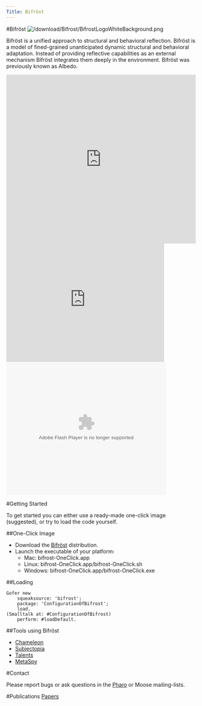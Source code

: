 ```yaml
---
Title: Bifröst
---
```

#Bifröst
![/download/Bifrost/BifrostLogoWhiteBackground.png](%assets_url%/download/Bifrost/BifrostLogoWhiteBackground.png)

Bifröst is a unified approach to structural and behavioral reflection. Bifröst is a model of fined-grained unanticipated dynamic structural and behavioral adaptation. Instead of providing reflective capabilities as an external mechanism Bifröst integrates them deeply in the environment.
Bifröst was previously known as Albedo.

<div style="width: 100%" id="\__ss_8981687"><iframe src="http://www.slideshare.net/slideshow/embed_code/8981687" width="100%" height="450" frameborder="0" marginwidth="0" marginheight="0" scrolling="no"></iframe></div>


<iframe width="420" height="315" src="http://www.youtube.com/embed/lC7o7Puhj9M" frameborder="0" allowfullscreen></iframe>

<div style="width:425px" id="ss_5361413"><object id="sse5361413" width="425" height="355"><param name="movie" value="http://static.slidesharecdn.com/swf/ssplayer2.swf?doc=runtimeevolution-101005070440-phpapp01&stripped_title=runtime-evolution&userName=jressia" /><param name="allowFullScreen" value="true"/><param name="allowScriptAccess" value="always"/><embed name="\__sse5361413" src="http://static.slidesharecdn.com/swf/ssplayer2.swf?doc=runtimeevolution-101005070440-phpapp01&stripped_title=runtime-evolution&userName=jressia" type="application/x-shockwave-flash" allowscriptaccess="always" allowfullscreen="true" width="425" height="355"></embed></object></div>

#Getting Started

To get started you can either use a ready-made one-click image (suggested), or try to load the code yourself.


##One-Click Image

-  Download the [Bifröst](%base_url%/download/Bifrost/bifrost-OneClick.app.zip) distribution.
-  Launch the executable of your platform:
	-  Mac: bifrost-OneClick.app
	-  Linux: bifrost-OneClick.app/bifrost-OneClick.sh
	-  Windows: bifrost-OneClick.app/bifrost-OneClick.exe



##Loading
```
Gofer new 
	squeaksource: 'bifrost';
	package: 'ConfigurationOfBifrost';
	load.
(Smalltalk at: #ConfigurationOfBifrost)
	perform: #loadDefault.
```

##Tools using Bifröst

-  [Chameleon](%base_url%/research/bifrost/chameleon)
-  [Subjectopia](%base_url%/research/subjectopia)
-  [Talents](%base_url%/research/bifrost/talents)
-  [MetaSpy](%base_url%/research/bifrost/metaspy)

#Contact

Please report bugs or ask questions in the [Pharo](http://lists.gforge.inria.fr/mailman/listinfo/pharo-project) or Moose mailing-lists.

#Publications
[Papers](%assets_url%/scgbib/?query=bifrost&filter=Year)
